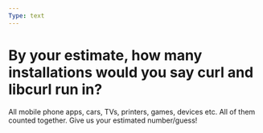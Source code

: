 ```yaml
---
Type: text
---
```


# By your estimate, how many installations would you say curl and libcurl run in?

All mobile phone apps, cars, TVs, printers, games, devices etc. All of them
counted together. Give us your estimated number/guess!

